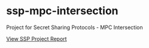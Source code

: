 # ssp-mpc-intersection
Project for Secret Sharing Protocols - MPC Intersection

[View SSP Project Report](https://github.com/calebpanoch/ssp-mpc-intersection/blob/main/SSP%20Project%20Report.pdf)
